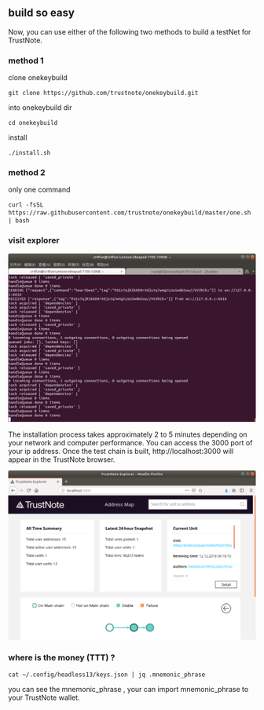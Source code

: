 ## build so easy

Now, you can use either of the following two methods to build a testNet for TrustNote.

### method 1

clone onekeybuild
```
git clone https://github.com/trustnote/onekeybuild.git
```

into onekeybuild dir
```
cd onekeybuild
```

install
```
./install.sh
```

### method 2

only one command
```
curl -fsSL https://raw.githubusercontent.com/trustnote/onekeybuild/master/one.sh | bash
```

### visit explorer


![](loop.png)

The installation process takes approximately 2 to 5 minutes depending on your network and computer performance. You can access the 3000 port of your ip address. Once the test chain is built, http://localhost:3000 will appear in the TrustNote browser.

![](explorer.png)

### where is the money (TTT) ?

```
cat ~/.config/headless13/keys.json | jq .mnemonic_phrase
```

you can see the mnemonic_phrase , your can import mnemonic_phrase to your TrustNote wallet.
